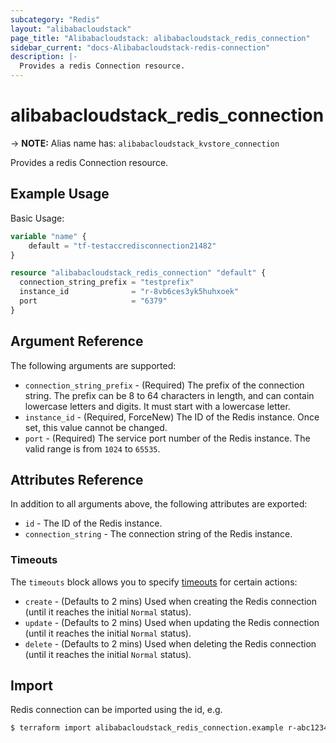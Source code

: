 ```yaml
---
subcategory: "Redis"
layout: "alibabacloudstack"
page_title: "Alibabacloudstack: alibabacloudstack_redis_connection"
sidebar_current: "docs-Alibabacloudstack-redis-connection"
description: |- 
  Provides a redis Connection resource.
---
```


# alibabacloudstack_redis_connection
-> **NOTE:** Alias name has: `alibabacloudstack_kvstore_connection`

Provides a redis Connection resource.

## Example Usage

Basic Usage:

```terraform
variable "name" {
    default = "tf-testaccredisconnection21482"
}

resource "alibabacloudstack_redis_connection" "default" {
  connection_string_prefix = "testprefix"
  instance_id              = "r-8vb6ces3yk5huhxoek"
  port                     = "6379"
}
```

## Argument Reference

The following arguments are supported:

* `connection_string_prefix` - (Required) The prefix of the connection string. The prefix can be 8 to 64 characters in length, and can contain lowercase letters and digits. It must start with a lowercase letter.
* `instance_id` - (Required, ForceNew) The ID of the Redis instance. Once set, this value cannot be changed.
* `port` - (Required) The service port number of the Redis instance. The valid range is from `1024` to `65535`.

## Attributes Reference

In addition to all arguments above, the following attributes are exported:

* `id` - The ID of the Redis instance.
* `connection_string` - The connection string of the Redis instance.

### Timeouts

The `timeouts` block allows you to specify [timeouts](https://www.terraform.io/docs/configuration/resources.html#operation-timeouts) for certain actions:

* `create` - (Defaults to 2 mins) Used when creating the Redis connection (until it reaches the initial `Normal` status).
* `update` - (Defaults to 2 mins) Used when updating the Redis connection (until it reaches the initial `Normal` status).
* `delete` - (Defaults to 2 mins) Used when deleting the Redis connection (until it reaches the initial `Normal` status).

## Import

Redis connection can be imported using the id, e.g.

```bash
$ terraform import alibabacloudstack_redis_connection.example r-abc12345678
```
